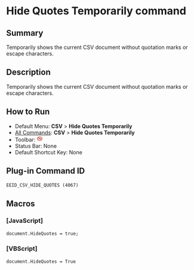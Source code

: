 # Hide Quotes Temporarily command

## Summary

Temporarily shows the current CSV document without quotation marks or escape characters.

## Description

Temporarily shows the current CSV document without quotation marks or escape characters.

## How to Run

- Default Menu: **CSV** \> **Hide Quotes Temporarily**
- [All Commands](../tools/all_commands): **CSV** \> **Hide Quotes Temporarily**
- Toolbar: ![](../../images/csv_hide_quotes.png)
- Status Bar: None
- Default Shortcut Key: None

## Plug-in Command ID

```
EEID_CSV_HIDE_QUOTES (4067)
```

## Macros

### \[JavaScript\]

```
document.HideQuotes = true;
```

### \[VBScript\]

```
document.HideQuotes = True
```

